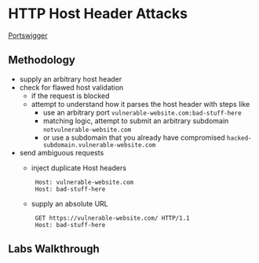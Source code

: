 # HTTP Host Header Attacks

[Portswigger](https://portswigger.net/web-security/host-header)

## Methodology

- supply an arbitrary host header
- check for flawed host validation
  - if the request is blocked
  - attempt to understand how it parses the host header with steps like
    - use an arbitrary port `vulnerable-website.com:bad-stuff-here`
    - matching logic, attempt to submit an arbitrary subdomain `notvulnerable-website.com`
    - or use a subdomain that you already have compromised `hacked-subdomain.vulnerable-website.com`
- send ambiguous requests
  - inject duplicate Host headers
     ```
      Host: vulnerable-website.com
      Host: bad-stuff-here
      ```
      
  -  supply an absolute URL
     ```
      GET https://vulnerable-website.com/ HTTP/1.1
      Host: bad-stuff-here
      ```


## Labs Walkthrough
